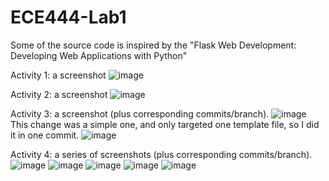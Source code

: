 # ECE444-Lab1
Some of the source code is inspired by the "Flask Web Development: Developing Web Applications with Python"

Activity 1: a screenshot
![image](https://github.com/fabinjoe/ECE444-Lab1/assets/66658906/cce25f15-2760-4c8c-824f-df3667f247dd)

Activity 2: a screenshot 
![image](https://github.com/fabinjoe/ECE444-F2023-Lab1/assets/66658906/d3a054b6-5999-47dd-bc5d-facedd1b0f47)

Activity 3: a screenshot (plus corresponding commits/branch).
![image](https://github.com/fabinjoe/ECE444-F2023-Lab1/assets/66658906/8357035d-007a-4658-b10d-ed727f24388f)
This change was a simple one, and only targeted one template file, so I did it in one commit.
![image](https://github.com/fabinjoe/ECE444-F2023-Lab1/assets/66658906/8120a50b-1920-43a9-8952-73eea7a404f9)

Activity 4: a series of screenshots (plus corresponding commits/branch).
![image](https://github.com/fabinjoe/ECE444-F2023-Lab1/assets/66658906/423d844b-2382-4d08-a184-e70fd906df01)
![image](https://github.com/fabinjoe/ECE444-F2023-Lab1/assets/66658906/f1ae1518-a40e-44a0-b98c-2c96c349d37c)
![image](https://github.com/fabinjoe/ECE444-F2023-Lab1/assets/66658906/f41163c8-7b40-4f08-9b6e-794dbe846e24)
![image](https://github.com/fabinjoe/ECE444-F2023-Lab1/assets/66658906/09a75541-636e-4e0f-88fd-7d921b50a84b)
![image](https://github.com/fabinjoe/ECE444-F2023-Lab1/assets/66658906/f928aad5-629d-4bb7-bb8d-91a7be0fd3e6)
